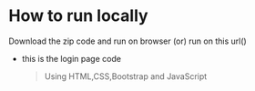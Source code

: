 # How to run locally
Download the zip code and run on browser
(or)
run on this url()

* this is the login page code
  >Using HTML,CSS,Bootstrap and JavaScript
